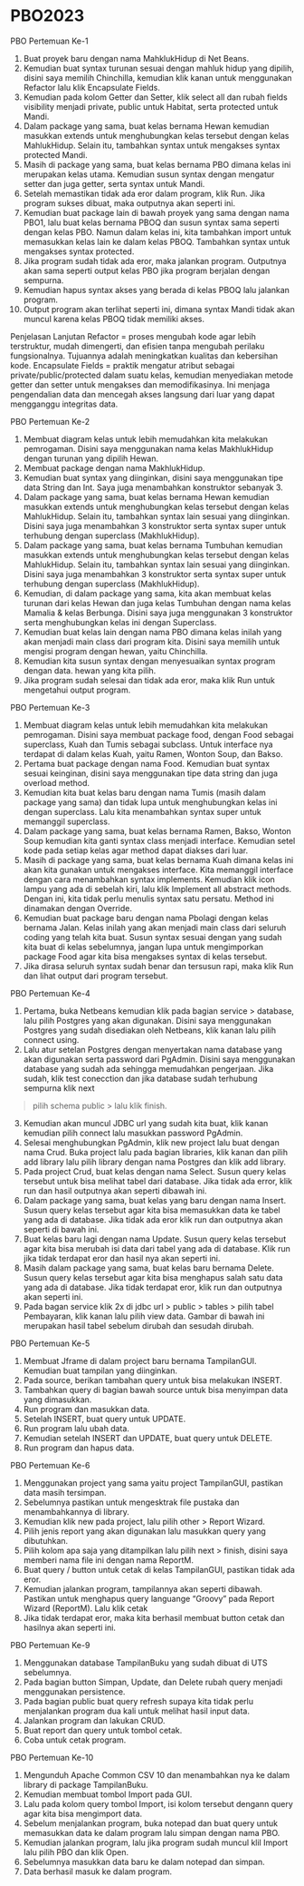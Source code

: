 # PBO2023
PBO Pertemuan Ke-1
1. Buat proyek baru dengan nama MahklukHidup di Net Beans.
2. Kemudian buat syntax turunan sesuai dengan mahluk hidup yang dipilih, disini 
saya memilih Chinchilla, kemudian klik kanan untuk menggunakan Refactor lalu 
klik Encapsulate Fields.
3. Kemudian pada kolom Getter dan Setter, klik select all dan rubah fields visibility 
menjadi private, public untuk Habitat, serta protected untuk Mandi.
4. Dalam package yang sama, buat kelas bernama Hewan kemudian masukkan 
extends untuk menghubungkan kelas tersebut dengan kelas MahlukHidup. Selain 
itu, tambahkan syntax untuk mengakses syntax protected Mandi.
5. Masih di package yang sama, buat kelas bernama PBO dimana kelas ini 
merupakan kelas utama. Kemudian susun syntax dengan mengatur setter dan juga 
getter, serta syntax untuk Mandi.
6. Setelah memastikan tidak ada eror dalam program, klik Run. Jika program sukses 
dibuat, maka outputnya akan seperti ini.
7. Kemudian buat package lain di bawah proyek yang sama dengan nama PBO1, 
lalu buat kelas bernama PBOQ dan susun syntax sama seperti dengan kelas PBO. 
Namun dalam kelas ini, kita tambahkan import untuk memasukkan kelas lain ke 
dalam kelas PBOQ. Tambahkan syntax untuk mengakses syntax protected. 
8. Jika program sudah tidak ada eror, maka jalankan program. Outputnya akan sama 
seperti output kelas PBO jika program berjalan dengan sempurna.
9. Kemudian hapus syntax akses yang berada di kelas PBOQ lalu jalankan program.
10. Output program akan terlihat seperti ini, dimana syntax Mandi tidak akan muncul 
karena kelas PBOQ tidak memiliki akses.

Penjelasan Lanjutan
Refactor = proses mengubah kode agar lebih terstruktur, mudah dimengerti, dan efisien 
tanpa mengubah perilaku fungsionalnya. Tujuannya adalah meningkatkan kualitas dan 
kebersihan kode.
Encapsulate Fields = praktik mengatur atribut sebagai private/public/protected dalam 
suatu kelas, kemudian menyediakan metode getter dan setter untuk mengakses dan
memodifikasinya. Ini menjaga pengendalian data dan mencegah akses langsung dari 
luar yang dapat mengganggu integritas data.

PBO Pertemuan Ke-2
1. Membuat diagram kelas untuk lebih memudahkan kita melakukan pemrogaman.
Disini saya menggunakan nama kelas MakhlukHidup dengan turunan yang dipilih 
Hewan.
2. Membuat package dengan nama MakhlukHidup.
3. Kemudian buat syntax yang diinginkan, disini saya menggunakan tipe data String 
dan Int. Saya juga menambahkan konstruktor sebanyak 3.
4. Dalam package yang sama, buat kelas bernama Hewan kemudian masukkan 
extends untuk menghubungkan kelas tersebut dengan kelas MahlukHidup. Selain 
itu, tambahkan syntax lain sesuai yang diinginkan. Disini saya juga menambahkan 
3 konstruktor serta syntax super untuk terhubung dengan superclass 
(MakhlukHidup).
5. Dalam package yang sama, buat kelas bernama Tumbuhan kemudian masukkan 
extends untuk menghubungkan kelas tersebut dengan kelas MahlukHidup. Selain 
itu, tambahkan syntax lain sesuai yang diinginkan. Disini saya juga menambahkan 
3 konstruktor serta syntax super untuk terhubung dengan superclass 
(MakhlukHidup).
6. Kemudian, di dalam package yang sama, kita akan membuat kelas turunan dari 
kelas Hewan dan juga kelas Tumbuhan dengan nama kelas Mamalia & kelas 
Berbunga. Disini saya juga menggunakan 3 konstruktor serta menghubungkan 
kelas ini dengan Superclass.
7. Kemudian buat kelas lain dengan nama PBO dimana kelas inilah yang akan 
menjadi main class dari program kita. Disini saya memilih untuk mengisi program 
dengan hewan, yaitu Chinchilla. 
8. Kemudian kita susun syntax dengan menyesuaikan syntax program dengan data.
hewan yang kita pilih.
9. Jika program sudah selesai dan tidak ada eror, maka klik Run untuk mengetahui 
output program.

PBO Pertemuan Ke-3
1. Membuat diagram kelas untuk lebih memudahkan kita melakukan pemrogaman.
Disini saya membuat package food, dengan Food sebagai superclass, Kuah dan 
Tumis sebagai subclass. Untuk interface nya terdapat di dalam kelas Kuah, yaitu 
Ramen, Wonton Soup, dan Bakso.
2. Pertama buat package dengan nama Food. Kemudian buat syntax sesuai 
keinginan, disini saya menggunakan tipe data string dan juga overload method.
3. Kemudian kita buat kelas baru dengan nama Tumis (masih dalam package yang 
sama) dan tidak lupa untuk menghubungkan kelas ini dengan superclass. Lalu kita 
menambahkan syntax super untuk memanggil superclass.
4. Dalam package yang sama, buat kelas bernama Ramen, Bakso, Wonton Soup
kemudian kita ganti syntax class menjadi interface. Kemudian setel kode pada 
setiap kelas agar method dapat diakses dari luar.
5. Masih di package yang sama, buat kelas bernama Kuah dimana kelas ini akan kita 
gunakan untuk mengakses interface. Kita memanggil interface dengan cara 
menambahkan syntax implements. Kemudian klik icon lampu yang ada di sebelah 
kiri, lalu klik Implement all abstract methods. Dengan ini, kita tidak perlu menulis 
syntax satu persatu. Method ini dinamakan dengan Override.
6. Kemudian buat package baru dengan nama Pbolagi dengan kelas bernama Jalan. 
Kelas inilah yang akan menjadi main class dari seluruh coding yang telah kita 
buat. Susun syntax sesuai dengan yang sudah kita buat di kelas sebelumnya,
jangan lupa untuk mengimporkan package Food agar kita bisa mengakses syntax 
di kelas tersebut.
7. Jika dirasa seluruh syntax sudah benar dan tersusun rapi, maka klik Run dan lihat
output dari program tersebut.

PBO Pertemuan Ke-4
1. Pertama, buka Netbeans kemudian klik pada bagian service > database, 
lalu pilih Postgres yang akan digunakan. Disini saya menggunakan 
Postgres yang sudah disediakan oleh Netbeans, klik kanan lalu pilih 
connect using.
2. Lalu atur setelan Postgres dengan menyertakan nama database yang akan 
digunakan serta password dari PgAdmin. Disini saya menggunakan 
database yang sudah ada sehingga memudahkan pengerjaan. Jika sudah, 
klik test conecction dan jika database sudah terhubung sempurna klik next 
> pilih schema public > lalu klik finish.
3. Kemudian akan muncul JDBC url yang sudah kita buat, klik kanan 
kemudian pilih connect lalu masukkan password PgAdmin.
4. Selesai menghubungkan PgAdmin, klik new project lalu buat dengan 
nama Crud. Buka project lalu pada bagian libraries, klik kanan dan pilih 
add library lalu pilih library dengan nama Postgres dan klik add library.
5. Pada project Crud, buat kelas dengan nama Select. Susun query kelas 
tersebut untuk bisa melihat tabel dari database. Jika tidak ada error, klik 
run dan hasil outputnya akan seperti dibawah ini.
6. Dalam package yang sama, buat kelas yang baru dengan nama Insert. 
Susun query kelas tersebut agar kita bisa memasukkan data ke tabel yang 
ada di database. Jika tidak ada eror klik run dan outputnya akan seperti di 
bawah ini.
7. Buat kelas baru lagi dengan nama Update. Susun query kelas tersebut agar 
kita bisa merubah isi data dari tabel yang ada di database. Klik run jika 
tidak terdapat eror dan hasil nya akan seperti ini.
8. Masih dalam package yang sama, buat kelas baru bernama Delete. Susun 
query kelas tersebut agar kita bisa menghapus salah satu data yang ada di 
database. Jika tidak terdapat eror, klik run dan outputnya akan seperti ini.
9. Pada bagan service klik 2x di jdbc url > public > tables > pilih tabel 
Pembayaran, klik kanan lalu pilih view data. Gambar di bawah ini 
merupakan hasil tabel sebelum dirubah dan sesudah dirubah.

PBO Pertemuan Ke-5
1. Membuat Jframe di dalam project baru bernama TampilanGUI. Kemudian buat 
tampilan yang diinginkan.
2. Pada source, berikan tambahan query untuk bisa melakukan INSERT.
3. Tambahkan query di bagian bawah source untuk bisa menyimpan data yang 
dimasukkan.
4. Run program dan masukkan data.
5. Setelah INSERT, buat query untuk UPDATE.
6. Run program lalu ubah data.
7. Kemudian setelah INSERT dan UPDATE, buat query untuk DELETE.
8. Run program dan hapus data.

PBO Pertemuan Ke-6
1. Menggunakan project yang sama yaitu project TampilanGUI, pastikan data masih 
tersimpan.
2. Sebelumnya pastikan untuk mengesktrak file pustaka dan menambahkannya di 
library.
3. Kemudian klik new pada project, lalu pilih other > Report Wizard.
4. Pilih jenis report yang akan digunakan lalu masukkan query yang dibutuhkan.
5. Pilih kolom apa saja yang ditampilkan lalu pilih next > finish, disini saya memberi 
nama file ini dengan nama ReportM.
6. Buat query / button untuk cetak di kelas TampilanGUI, pastikan tidak ada eror.
7. Kemudian jalankan program, tampilannya akan seperti dibawah. Pastikan untuk 
menghapus query languange “Groovy” pada Report Wizard (ReportM). Lalu klik 
cetak
8. Jika tidak terdapat eror, maka kita berhasil membuat button cetak dan hasilnya 
akan seperti ini.

PBO Pertemuan Ke-9
1. Menggunakan database TampilanBuku yang sudah dibuat di UTS sebelumnya.
2. Pada bagian button Simpan, Update, dan Delete rubah query menjadi 
menggunakan persistence.
3. Pada bagian public buat query refresh supaya kita tidak perlu menjalankan
program dua kali untuk melihat hasil input data.
4. Jalankan program dan lakukan CRUD.
5. Buat report dan query untuk tombol cetak.
6. Coba untuk cetak program.

PBO Pertemuan Ke-10
1. Mengunduh Apache Common CSV 10 dan menambahkan nya ke dalam library 
di package TampilanBuku.
2. Kemudian membuat tombol Import pada GUI.
3. Lalu pada kolom query tombol Import, isi kolom tersebut dengann query agar kita 
bisa mengimport data.
4. Sebelum menjalankan program, buka notepad dan buat query untuk memasukkan 
data ke dalam program lalu simpan dengan nama PBO.
5. Kemudian jalankan program, lalu jika program sudah muncul klil Import lalu pilih 
PBO dan klik Open.
6. Sebelumnya masukkan data baru ke dalam notepad dan simpan.
7. Data berhasil masuk ke dalam program.
